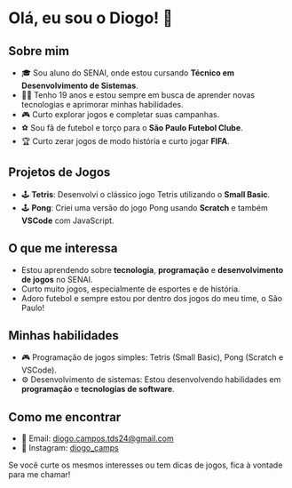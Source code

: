 # Olá, eu sou o Diogo! 👋

## Sobre mim
- 🎓 Sou aluno do SENAI, onde estou cursando **Técnico em Desenvolvimento de Sistemas**.
- 🧑‍💻 Tenho 19 anos e estou sempre em busca de aprender novas tecnologias e aprimorar minhas habilidades.
- 🎮 Curto explorar jogos e completar suas campanhas.
- ⚽ Sou fã de futebol e torço para o **São Paulo Futebol Clube**.
- 🏆 Curto zerar jogos de modo história e curto jogar **FIFA**.

## Projetos de Jogos
- 🕹️ **Tetris**: Desenvolvi o clássico jogo Tetris utilizando o **Small Basic**.
- 🕹️ **Pong**: Criei uma versão do jogo Pong usando **Scratch** e também **VSCode** com JavaScript.

## O que me interessa
- Estou aprendendo sobre **tecnologia**, **programação** e **desenvolvimento de jogos** no SENAI.
- Curto muito jogos, especialmente de esportes e de história.
- Adoro futebol e sempre estou por dentro dos jogos do meu time, o São Paulo!

## Minhas habilidades
- 🎮 Programação de jogos simples: Tetris (Small Basic), Pong (Scratch e VSCode).
- ⚙️ Desenvolvimento de sistemas: Estou desenvolvendo habilidades em **programação** e **tecnologias de software**.

## Como me encontrar
- 📧 Email: [diogo.campos.tds24@gmail.com](mailto:seuemail@exemplo.com)
- 📱 Instagram: [diogo_camps](#)

Se você curte os mesmos interesses ou tem dicas de jogos, fica à vontade para me chamar!
